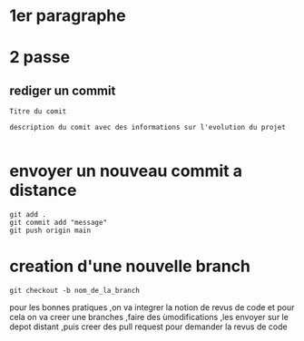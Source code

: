 # 1er paragraphe 
# 2 passe 
## rediger un commit
```
Titre du comit

description du comit avec des informations sur l'evolution du projet


```
# envoyer un nouveau commit a distance 
```
git add .
git commit add "message"
git push origin main
```

# creation d'une nouvelle branch
```
git checkout -b nom_de_la_branch

```
pour les bonnes pratiques ,on va integrer la  notion de revus de code et pour cela on va creer une branches ,faire des ùmodifications ,les envoyer sur le depot distant ,puis creer des pull request pour demander la revus de code 